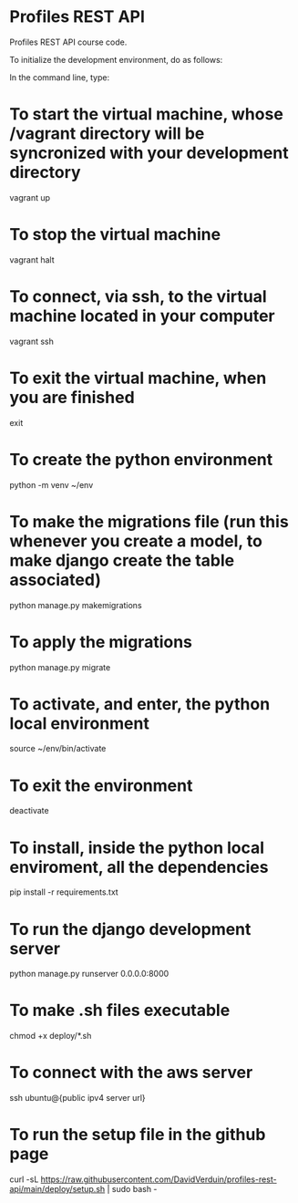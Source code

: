 # Profiles REST API

Profiles REST API course code.

To initialize the development environment, do as follows:

In the command line, type:
# To start the virtual machine, whose /vagrant directory will be syncronized with your development directory
vagrant up

# To stop the virtual machine
vagrant halt

# To connect, via ssh, to the virtual machine located in your computer
vagrant ssh

# To exit the virtual machine, when you are finished
exit

# To create the python environment 
python -m venv ~/env

# To make the migrations file (run this whenever you create a model, to make django create the table associated)
python manage.py makemigrations

# To apply the migrations
python manage.py migrate

# To activate, and enter, the python local environment
source ~/env/bin/activate

# To exit the environment
deactivate

# To install, inside the python local enviroment, all the dependencies
pip install -r requirements.txt

# To run the django development server

python manage.py runserver 0.0.0.0:8000

# To make .sh files executable

chmod +x deploy/*.sh

# To connect with the aws server

ssh ubuntu@{public ipv4 server url}

# To run the setup file in the github page

curl -sL https://raw.githubusercontent.com/DavidVerduin/profiles-rest-api/main/deploy/setup.sh | sudo bash -
